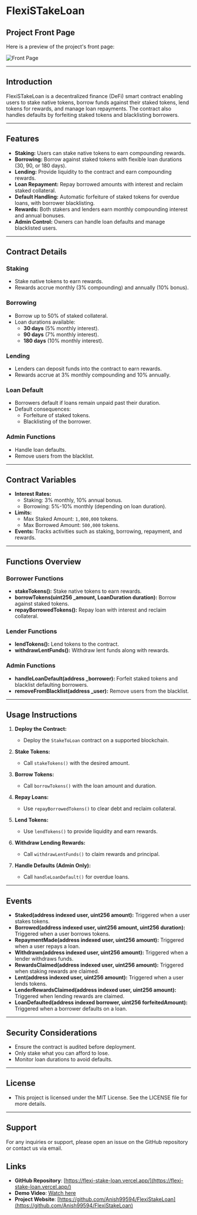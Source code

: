 # FlexiSTakeLoan

## Project Front Page

Here is a preview of the project's front page:

![Front Page](client/src/assets/FlexiStakeLoanFrontpage.png)

---

## Introduction
FlexiSTakeLoan is a decentralized finance (DeFi) smart contract enabling users to stake native tokens, borrow funds against their staked tokens, lend tokens for rewards, and manage loan repayments. The contract also handles defaults by forfeiting staked tokens and blacklisting borrowers.

---

## Features
- **Staking:** Users can stake native tokens to earn compounding rewards.
- **Borrowing:** Borrow against staked tokens with flexible loan durations (30, 90, or 180 days).
- **Lending:** Provide liquidity to the contract and earn compounding rewards.
- **Loan Repayment:** Repay borrowed amounts with interest and reclaim staked collateral.
- **Default Handling:** Automatic forfeiture of staked tokens for overdue loans, with borrower blacklisting.
- **Rewards:** Both stakers and lenders earn monthly compounding interest and annual bonuses.
- **Admin Control:** Owners can handle loan defaults and manage blacklisted users.

---

## Contract Details
### Staking
- Stake native tokens to earn rewards.
- Rewards accrue monthly (3% compounding) and annually (10% bonus).

### Borrowing
- Borrow up to 50% of staked collateral.
- Loan durations available:
  - **30 days** (5% monthly interest).
  - **90 days** (7% monthly interest).
  - **180 days** (10% monthly interest).

### Lending
- Lenders can deposit funds into the contract to earn rewards.
- Rewards accrue at 3% monthly compounding and 10% annually.

### Loan Default
- Borrowers default if loans remain unpaid past their duration.
- Default consequences:
  - Forfeiture of staked tokens.
  - Blacklisting of the borrower.

### Admin Functions
- Handle loan defaults.
- Remove users from the blacklist.

---

## Contract Variables
- **Interest Rates:**
  - Staking: 3% monthly, 10% annual bonus.
  - Borrowing: 5%-10% monthly (depending on loan duration).
- **Limits:**
  - Max Staked Amount: `1,000,000` tokens.
  - Max Borrowed Amount: `500,000` tokens.
- **Events:** Tracks activities such as staking, borrowing, repayment, and rewards.

---

## Functions Overview
### Borrower Functions
- **stakeTokens():** Stake native tokens to earn rewards.
- **borrowTokens(uint256 _amount, LoanDuration duration):** Borrow against staked tokens.
- **repayBorrowedTokens():** Repay loan with interest and reclaim collateral.

### Lender Functions
- **lendTokens():** Lend tokens to the contract.
- **withdrawLentFunds():** Withdraw lent funds along with rewards.

### Admin Functions
- **handleLoanDefault(address _borrower):** Forfeit staked tokens and blacklist defaulting borrowers.
- **removeFromBlacklist(address _user):** Remove users from the blacklist.

---

## Usage Instructions
1. **Deploy the Contract:**
   - Deploy the `StakeToLoan` contract on a supported blockchain.

2. **Stake Tokens:**
   - Call `stakeTokens()` with the desired amount.

3. **Borrow Tokens:**
   - Call `borrowTokens()` with the loan amount and duration.

4. **Repay Loans:**
   - Use `repayBorrowedTokens()` to clear debt and reclaim collateral.

5. **Lend Tokens:**
   - Use `lendTokens()` to provide liquidity and earn rewards.

6. **Withdraw Lending Rewards:**
   - Call `withdrawLentFunds()` to claim rewards and principal.

7. **Handle Defaults (Admin Only):**
   - Call `handleLoanDefault()` for overdue loans.

---

## Events
- **Staked(address indexed user, uint256 amount):** Triggered when a user stakes tokens.
- **Borrowed(address indexed user, uint256 amount, uint256 duration):** Triggered when a user borrows tokens.
- **RepaymentMade(address indexed user, uint256 amount):** Triggered when a user repays a loan.
- **Withdrawn(address indexed user, uint256 amount):** Triggered when a lender withdraws funds.
- **RewardsClaimed(address indexed user, uint256 amount):** Triggered when staking rewards are claimed.
- **Lent(address indexed user, uint256 amount):** Triggered when a user lends tokens.
- **LenderRewardsClaimed(address indexed user, uint256 amount):** Triggered when lending rewards are claimed.
- **LoanDefaulted(address indexed borrower, uint256 forfeitedAmount):** Triggered when a borrower defaults on a loan.

---

## Security Considerations
- Ensure the contract is audited before deployment.
- Only stake what you can afford to lose.
- Monitor loan durations to avoid defaults.

---

## License
- This project is licensed under the MIT License. See the LICENSE file for more details.

---

## Support

For any inquiries or support, please open an issue on the GitHub repository or contact us via email.

## Links

- **GitHub Repository**: [https://flexi-stake-loan.vercel.app/](https://flexi-stake-loan.vercel.app/)
- **Demo Video**: [Watch here](#)
- **Project Website**: [https://github.com/Anish99594/FlexiStakeLoan](https://github.com/Anish99594/FlexiStakeLoan)


